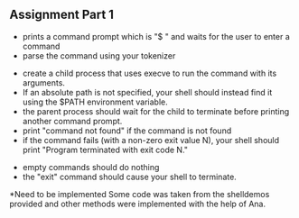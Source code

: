 ## Assignment Part 1

- prints a command prompt which is "$ " and waits for the user to enter a command
- parse the command using your tokenizer 
* create a child process that uses execve to run the command with its arguments.  
* If an absolute path is not specified, your shell should instead find it using the $PATH environment variable.
* the parent process should wait for the child to terminate before printing another command prompt.
* print "command not found" if the command is not found
* if the command fails (with a non-zero exit value N), your shell should print "Program terminated with exit code N."
- empty commands should do nothing
- the "exit" command should cause your shell to terminate.

*Need to be implemented
Some code was taken from the shelldemos provided and other methods were implemented with the help of Ana. 
